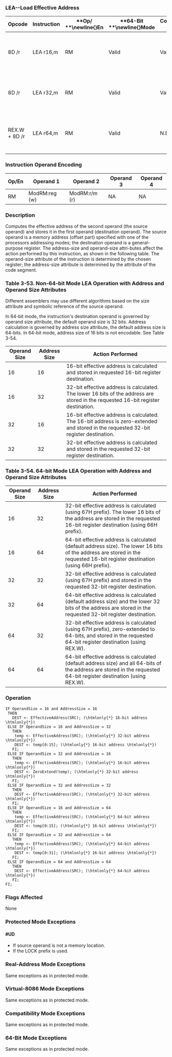 ### LEA--Load Effective Address


|**Opcode**|**Instruction**|**Op/ **\newline{}**En**|**64-Bit **\newline{}**Mode**|**Compat/**\newline{}**Leg Mode**|**Description**|
|----------|---------------|------------------------|-----------------------------|---------------------------------|---------------|
|8D /r|LEA r16,m|RM|Valid|Valid|Store effective address for m in register r16.|
|8D /r|LEA r32,m|RM|Valid|Valid|Store effective address for m in register r32.|
|REX.W + 8D /r|LEA r64,m|RM|Valid|N.E.|Store effective address for m in register r64. |
### Instruction Operand Encoding


|Op/En|Operand 1|Operand 2|Operand 3|Operand 4|
|-----|---------|---------|---------|---------|
|RM|ModRM:reg (w)|ModRM:r/m (r)|NA|NA|
### Description


Computes the effective address of the second operand (the source operand) and stores it in the first operand (destination operand). The source operand is a memory address (offset part) specified with one of the processors addressing modes; the destination operand is a general-purpose register. The address-size and operand-size attri-butes affect the action performed by this instruction, as shown in the following table. The operand-size attribute of the instruction is determined by the chosen register; the address-size attribute is determined by the attribute of the code segment.

###       Table 3-53.  Non-64-bit Mode LEA Operation with Address and Operand Size Attributes


Different assemblers may use different algorithms based on the size attribute and symbolic reference of the source operand.

In 64-bit mode, the instruction's destination operand is governed by operand size attribute, the default operand size is 32 bits. Address calculation is governed by address size attribute, the default address size is 64-bits. In 64-bit mode, address size of 16 bits is not encodable. See Table 3-54.



|**Operand Size**|**Address Size**|**Action Performed**|
|----------------|----------------|--------------------|
|16|16|16-bit effective address is calculated and stored in requested 16-bit register destination.|
|16|32|32-bit effective address is calculated. The lower 16 bits of the address are stored in the requested 16-bit register destination.|
|32|16|16-bit effective address is calculated. The 16-bit address is zero-extended and stored in the requested 32-bit register destination.|
|32|32|32-bit effective address is calculated and stored in the requested 32-bit register destination.|
### Table 3-54.  64-bit Mode LEA Operation with Address and Operand Size Attributes


|**Operand Size**|**Address Size**|**Action Performed**|
|----------------|----------------|--------------------|
|16|32|32-bit effective address is calculated (using 67H prefix). The lower 16 bits of the address are stored in the requested 16-bit register destination (using 66H prefix).|
|16|64|64-bit effective address is calculated (default address size). The lower 16 bits of the address are stored in the requested 16-bit register destination (using 66H prefix).|
|32|32|32-bit effective address is calculated (using 67H prefix) and stored in the requested 32-bit register destination.|
|32|64|64-bit effective address is calculated (default address size) and the lower 32 bits of the address are stored in the requested 32-bit register destination.|
|64|32|32-bit effective address is calculated (using 67H prefix), zero-extended to 64-bits, and stored in the requested 64-bit register destination (using REX.W).|
|64|64|64-bit effective address is calculated (default address size) and all 64-bits of the address are stored in the requested 64-bit register destination (using REX.W).|

### Operation

```info-verb
IF OperandSize = 16 and AddressSize = 16
 THEN 
   DEST <- EffectiveAddress(SRC); (\htmlonly{*} 16-bit address \htmlonly{*})
 ELSE IF OperandSize = 16 and AddressSize = 32
   THEN
    temp <- EffectiveAddress(SRC); (\htmlonly{*} 32-bit address \htmlonly{*})
    DEST <- temp[0:15]; (\htmlonly{*} 16-bit address \htmlonly{*})
   FI;
 ELSE IF OperandSize = 32 and AddressSize = 16
   THEN
    temp <- EffectiveAddress(SRC); (\htmlonly{*} 16-bit address \htmlonly{*})
    DEST <- ZeroExtend(temp); (\htmlonly{*} 32-bit address \htmlonly{*})
   FI;
 ELSE IF OperandSize = 32 and AddressSize = 32
   THEN 
    DEST <- EffectiveAddress(SRC); (\htmlonly{*} 32-bit address \htmlonly{*})
   FI;
 ELSE IF OperandSize = 16 and AddressSize = 64
   THEN 
    temp <- EffectiveAddress(SRC); (\htmlonly{*} 64-bit address \htmlonly{*})
    DEST <- temp[0:15]; (\htmlonly{*} 16-bit address \htmlonly{*})
   FI;
 ELSE IF OperandSize = 32 and AddressSize = 64
   THEN 
    temp <- EffectiveAddress(SRC); (\htmlonly{*} 64-bit address \htmlonly{*})
    DEST <- temp[0:31]; (\htmlonly{*} 16-bit address \htmlonly{*})
   FI;
 ELSE IF OperandSize = 64 and AddressSize = 64
   THEN 
    DEST <- EffectiveAddress(SRC); (\htmlonly{*} 64-bit address \htmlonly{*})
   FI;
FI;
```
### Flags Affected


None


### Protected Mode Exceptions

#### #UD
* If source operand is not a memory location.
* If the LOCK prefix is used.

### Real-Address Mode Exceptions



Same exceptions as in protected mode.


### Virtual-8086 Mode Exceptions



Same exceptions as in protected mode.


### Compatibility Mode Exceptions



Same exceptions as in protected mode.


### 64-Bit Mode Exceptions



Same exceptions as in protected mode.

